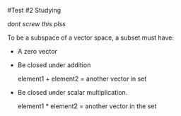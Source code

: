 #Test #2 Studying

*dont screw this plss*

To be a subspace of a vector space, a subset must have:
* A zero vector
* Be closed under addition

    element1 + element2 = another vector in set

* Be closed under scalar multiplication.

    element1 * element2 = another vector in the set


